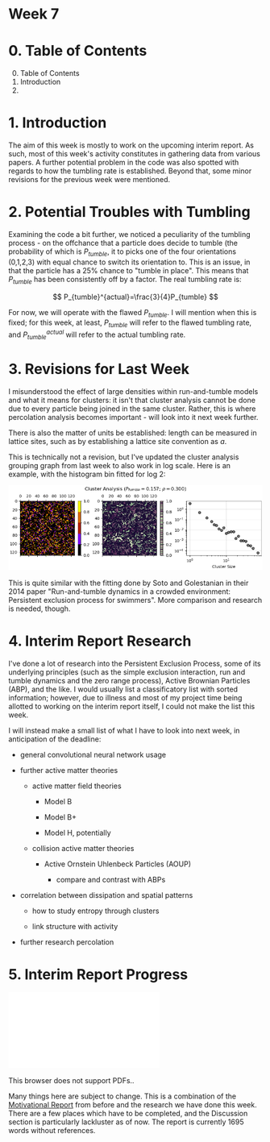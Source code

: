 <script type="text/javascript"
  src="https://cdnjs.cloudflare.com/ajax/libs/mathjax/2.7.0/MathJax.js?config=TeX-AMS_CHTML">
</script>
<script type="text/x-mathjax-config">
  MathJax.Hub.Config({
    tex2jax: {
      inlineMath: [['$','$'], ['\\(','\\)']],
      processEscapes: true},
      jax: ["input/TeX","input/MathML","input/AsciiMath","output/CommonHTML"],
      extensions: ["tex2jax.js","mml2jax.js","asciimath2jax.js","MathMenu.js","MathZoom.js","AssistiveMML.js", "[Contrib]/a11y/accessibility-menu.js"],
      TeX: {
      extensions: ["AMSmath.js","AMSsymbols.js","noErrors.js","noUndefined.js"],
      equationNumbers: {
      autoNumber: "AMS"
      }
    }
  });
</script>

# Week 7

# 0. Table of Contents

0. Table of Contents
1. Introduction
2. 

# 1. Introduction

The aim of this week is mostly to work on the upcoming interim report. As such, most of this week's activity constitutes in gathering data from various papers. A further potential problem in the code was also spotted with regards to how the tumbling rate is established. Beyond that, some minor revisions for the previous week were mentioned.

# 2. Potential Troubles with Tumbling

Examining the code a bit further, we noticed a peculiarity of the tumbling process - on the offchance that a particle does decide to tumble (the probability of which is $P_{tumble}$, it to picks one of the four orientations (0,1,2,3) with equal chance to switch its orientation to. This is an issue, in that the particle has a 25% chance to "tumble in place". This means that $P_{tumble}$ has been consistently off by a factor. The real tumbling rate is:

$$
P_{tumble}^{actual}=\frac{3}{4}P_{tumble}
$$

For now, we will operate with the flawed $P_{tumble}$. I will mention when this is fixed; for this week, at least, $P_{tumble}$ will refer to the flawed tumbling rate, and $P_{tumble}^{actual}$ will refer to the actual tumbling rate.

# 3. Revisions for Last Week

I misunderstood the effect of large densities within run-and-tumble models and what it means for clusters: it isn't that cluster analysis cannot be done due to every particle being joined in the same cluster. Rather, this is where percolation analysis becomes important - will look into it next week further.

There is also the matter of units be established: length can be measured in lattice sites, such as by establishing a lattice site convention as $a$.

This is technically not a revision, but I've updated the cluster analysis grouping graph from last week to also work in log scale. Here is an example, with the histogram bin fitted for log 2:

![](./week-7-files/log-scale-clustering_p_0.157_rho_0.3.png)

This is quite similar with the fitting done by Soto and Golestanian in their 2014 paper "Run-and-tumble dynamics in a crowded environment: Persistent exclusion process for swimmers". More comparison and research is needed, though.

# 4. Interim Report Research

I've done a lot of research into the Persistent Exclusion Process, some of its underlying principles (such as the simple exclusion interaction, run and tumble dynamics and the zero range process), Active Brownian Particles (ABP), and the like. I would usually list a classificatory list with sorted information; however, due to illness and most of my project time being allotted to working on the interim report itself, I could not make the list this week.

I will instead make a small list of what I have to look into next week, in anticipation of the deadline:

- general convolutional neural network usage

- further active matter theories

	- active matter field theories
	
		- Model B
		
		- Model B+
		
		- Model H, potentially
		
	- collision active matter theories
	
		- Active Ornstein Uhlenbeck Particles (AOUP)
		
			- compare and contrast with ABPs

- correlation between dissipation and spatial patterns

	- how to study entropy through clusters
	
	- link structure with activity
	
- further research percolation

# 5. Interim Report Progress

<object data="./week-7-files/Interim_Report-3.pdf" type="application/pdf" width="1000px" height="1000px">
     <embed src="./week-7-files/Interim_Report-3.pdf">
         <p>This browser does not support PDFs.</a>.</p>
     </embed>
 </object>

Many things here are subject to change. This is a combination of the [Motivational Report](./../motivational-report/motivational-report.qmd) from before and the research we have done this week. There are a few places which have to be completed, and the Discussion section is particularly lackluster as of now. The report is currently 1695 words without references.



